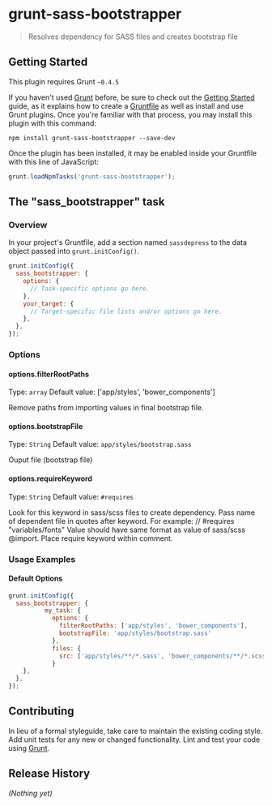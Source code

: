 # grunt-sass-bootstrapper

> Resolves dependency for SASS files and creates bootstrap file

## Getting Started
This plugin requires Grunt `~0.4.5`

If you haven't used [Grunt](http://gruntjs.com/) before, be sure to check out the [Getting Started](http://gruntjs.com/getting-started) guide, as it explains how to create a [Gruntfile](http://gruntjs.com/sample-gruntfile) as well as install and use Grunt plugins. Once you're familiar with that process, you may install this plugin with this command:

```shell
npm install grunt-sass-bootstrapper --save-dev
```

Once the plugin has been installed, it may be enabled inside your Gruntfile with this line of JavaScript:

```js
grunt.loadNpmTasks('grunt-sass-bootstrapper');
```

## The "sass_bootstrapper" task

### Overview
In your project's Gruntfile, add a section named `sassdepress` to the data object passed into `grunt.initConfig()`.

```js
grunt.initConfig({
  sass_bootstrapper: {
    options: {
      // Task-specific options go here.
    },
    your_target: {
      // Target-specific file lists and/or options go here.
    },
  },
});
```

### Options

#### options.filterRootPaths
Type: `array`
Default value: ['app/styles', 'bower_components']

Remove paths from importing values in final bootstrap file.

#### options.bootstrapFile
Type: `String`
Default value: `app/styles/bootstrap.sass`

Ouput file (bootstrap file)

#### options.requireKeyword
Type: `String`
Default value: `#requires`

Look for this keyword in sass/scss files to create dependency. Pass name of dependent file in quotes after keyword. For example: // #requires "variables/fonts"
Value should have same format as value of sass/scss @import. Place require keyword within comment.

### Usage Examples

#### Default Options


```js
grunt.initConfig({
  sass_bootstrapper: {
          my_task: {
            options: {
              filterRootPaths: ['app/styles', 'bower_components'],
              bootstrapFile: 'app/styles/bootstrap.sass'
            },
            files: {
              src: ['app/styles/**/*.sass', 'bower_components/**/*.scss']
            }
    },
  },
});
```


## Contributing
In lieu of a formal styleguide, take care to maintain the existing coding style. Add unit tests for any new or changed functionality. Lint and test your code using [Grunt](http://gruntjs.com/).

## Release History
_(Nothing yet)_
